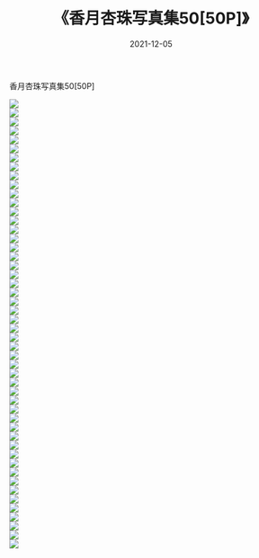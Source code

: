 ﻿---
layout: post
title:  《香月杏珠写真集50[50P]》
date:   2021-12-05
img: http://pic.660000.xyz/1:/性感/2021/香月杏珠写真集50[50P]/000.jpg
categories: [美女, 清纯, 唯美]
---

香月杏珠写真集50[50P]

  ![](http://pic.660000.xyz/1:/性感/2021/香月杏珠写真集50[50P]/001.jpg) <br> ![](http://pic.660000.xyz/1:/性感/2021/香月杏珠写真集50[50P]/002.jpg) <br> ![](http://pic.660000.xyz/1:/性感/2021/香月杏珠写真集50[50P]/003.jpg) <br> ![](http://pic.660000.xyz/1:/性感/2021/香月杏珠写真集50[50P]/004.jpg) <br> ![](http://pic.660000.xyz/1:/性感/2021/香月杏珠写真集50[50P]/005.jpg) <br> ![](http://pic.660000.xyz/1:/性感/2021/香月杏珠写真集50[50P]/006.jpg) <br> ![](http://pic.660000.xyz/1:/性感/2021/香月杏珠写真集50[50P]/007.jpg) <br> ![](http://pic.660000.xyz/1:/性感/2021/香月杏珠写真集50[50P]/008.jpg) <br> ![](http://pic.660000.xyz/1:/性感/2021/香月杏珠写真集50[50P]/009.jpg) <br> ![](http://pic.660000.xyz/1:/性感/2021/香月杏珠写真集50[50P]/010.jpg) <br> ![](http://pic.660000.xyz/1:/性感/2021/香月杏珠写真集50[50P]/011.jpg) <br> ![](http://pic.660000.xyz/1:/性感/2021/香月杏珠写真集50[50P]/012.jpg) <br> ![](http://pic.660000.xyz/1:/性感/2021/香月杏珠写真集50[50P]/013.jpg) <br> ![](http://pic.660000.xyz/1:/性感/2021/香月杏珠写真集50[50P]/014.jpg) <br> ![](http://pic.660000.xyz/1:/性感/2021/香月杏珠写真集50[50P]/015.jpg) <br> ![](http://pic.660000.xyz/1:/性感/2021/香月杏珠写真集50[50P]/016.jpg) <br> ![](http://pic.660000.xyz/1:/性感/2021/香月杏珠写真集50[50P]/017.jpg) <br> ![](http://pic.660000.xyz/1:/性感/2021/香月杏珠写真集50[50P]/018.jpg) <br> ![](http://pic.660000.xyz/1:/性感/2021/香月杏珠写真集50[50P]/019.jpg) <br> ![](http://pic.660000.xyz/1:/性感/2021/香月杏珠写真集50[50P]/020.jpg) <br> ![](http://pic.660000.xyz/1:/性感/2021/香月杏珠写真集50[50P]/021.jpg) <br> ![](http://pic.660000.xyz/1:/性感/2021/香月杏珠写真集50[50P]/022.jpg) <br> ![](http://pic.660000.xyz/1:/性感/2021/香月杏珠写真集50[50P]/023.jpg) <br> ![](http://pic.660000.xyz/1:/性感/2021/香月杏珠写真集50[50P]/024.jpg) <br> ![](http://pic.660000.xyz/1:/性感/2021/香月杏珠写真集50[50P]/025.jpg) <br> ![](http://pic.660000.xyz/1:/性感/2021/香月杏珠写真集50[50P]/026.jpg) <br> ![](http://pic.660000.xyz/1:/性感/2021/香月杏珠写真集50[50P]/027.jpg) <br> ![](http://pic.660000.xyz/1:/性感/2021/香月杏珠写真集50[50P]/028.jpg) <br> ![](http://pic.660000.xyz/1:/性感/2021/香月杏珠写真集50[50P]/029.jpg) <br> ![](http://pic.660000.xyz/1:/性感/2021/香月杏珠写真集50[50P]/030.jpg) <br> ![](http://pic.660000.xyz/1:/性感/2021/香月杏珠写真集50[50P]/031.jpg) <br> ![](http://pic.660000.xyz/1:/性感/2021/香月杏珠写真集50[50P]/032.jpg) <br> ![](http://pic.660000.xyz/1:/性感/2021/香月杏珠写真集50[50P]/033.jpg) <br> ![](http://pic.660000.xyz/1:/性感/2021/香月杏珠写真集50[50P]/034.jpg) <br> ![](http://pic.660000.xyz/1:/性感/2021/香月杏珠写真集50[50P]/035.jpg) <br> ![](http://pic.660000.xyz/1:/性感/2021/香月杏珠写真集50[50P]/036.jpg) <br> ![](http://pic.660000.xyz/1:/性感/2021/香月杏珠写真集50[50P]/037.jpg) <br> ![](http://pic.660000.xyz/1:/性感/2021/香月杏珠写真集50[50P]/038.jpg) <br> ![](http://pic.660000.xyz/1:/性感/2021/香月杏珠写真集50[50P]/039.jpg) <br> ![](http://pic.660000.xyz/1:/性感/2021/香月杏珠写真集50[50P]/040.jpg) <br> ![](http://pic.660000.xyz/1:/性感/2021/香月杏珠写真集50[50P]/041.jpg) <br> ![](http://pic.660000.xyz/1:/性感/2021/香月杏珠写真集50[50P]/042.jpg) <br> ![](http://pic.660000.xyz/1:/性感/2021/香月杏珠写真集50[50P]/043.jpg) <br> ![](http://pic.660000.xyz/1:/性感/2021/香月杏珠写真集50[50P]/044.jpg) <br> ![](http://pic.660000.xyz/1:/性感/2021/香月杏珠写真集50[50P]/045.jpg) <br> ![](http://pic.660000.xyz/1:/性感/2021/香月杏珠写真集50[50P]/046.jpg) <br> ![](http://pic.660000.xyz/1:/性感/2021/香月杏珠写真集50[50P]/047.jpg) <br> ![](http://pic.660000.xyz/1:/性感/2021/香月杏珠写真集50[50P]/048.jpg) <br> ![](http://pic.660000.xyz/1:/性感/2021/香月杏珠写真集50[50P]/049.jpg) <br> ![](http://pic.660000.xyz/1:/性感/2021/香月杏珠写真集50[50P]/050.jpg) <br>